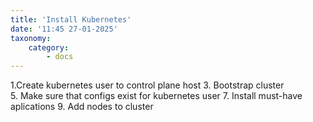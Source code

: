 ```yaml
---
title: 'Install Kubernetes'
date: '11:45 27-01-2025'
taxonomy:
    category:
        - docs
---
```


1.Create kubernetes user to control plane host 
3. Bootstrap cluster  
5. Make sure that configs exist for kubernetes user
7. Install must-have aplications
9. Add nodes to cluster